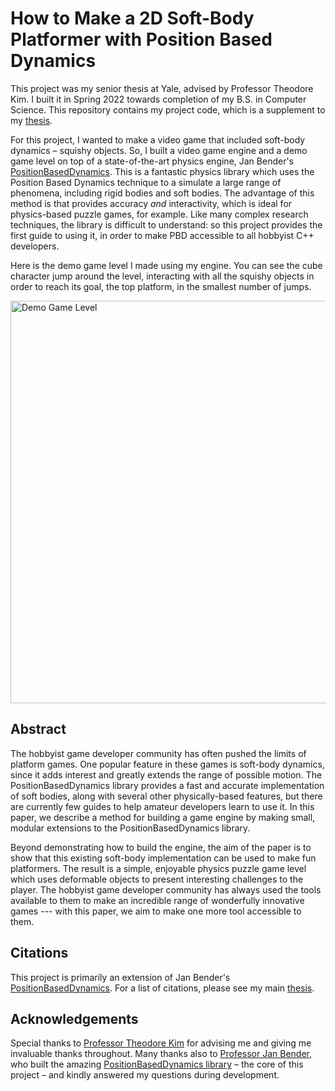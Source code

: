 # How to Make a 2D Soft-Body Platformer with Position Based Dynamics
This project was my senior thesis at Yale, advised by Professor Theodore Kim. I built it in Spring 2022 towards completion of my B.S. in Computer Science. This repository contains my project code, which is a supplement to my [thesis](/Senior%20Thesis.pdf).

For this project, I wanted to make a video game that included soft-body dynamics – squishy objects. So, I built a video game engine and a demo game level on top of a state-of-the-art physics engine, Jan Bender's [PositionBasedDynamics](https://github.com/InteractiveComputerGraphics/PositionBasedDynamics). This is a fantastic physics library which uses the Position Based Dynamics technique to a simulate a large range of phenomena, including rigid bodies and soft bodies. The advantage of this method is that provides accuracy _and_ interactivity, which is ideal for physics-based puzzle games, for example. Like many complex research techniques, the library is difficult to understand: so this project provides the first guide to using it, in order to make PBD accessible to all hobbyist C++ developers.

Here is the demo game level I made using my engine. You can see the cube character jump around the level, interacting with all the squishy objects in order to reach its goal, the top platform, in the smallest number of jumps.

[<img width="644" alt="Demo Game Level" src="https://user-images.githubusercontent.com/17149360/191396096-8a910d95-e692-4dac-8ce5-f18ffc291659.png">](https://www.youtube.com/watch?v=Djj6FgJyC9E&ab_channel=ZacS)

## Abstract

The hobbyist game developer community has often pushed the limits of platform games. One popular feature in these games is soft-body dynamics, since it adds interest and greatly extends the range of possible motion. The PositionBasedDynamics library provides a fast and accurate implementation of soft bodies, along with several other physically-based features, but there are currently few guides to help amateur developers learn to use it. In this paper, we describe a method for building a game engine by making small, modular extensions to the PositionBasedDynamics library. 

Beyond demonstrating how to build the engine, the aim of the paper is to show that this existing soft-body implementation can be used to make fun platformers. The result is a simple, enjoyable physics puzzle game level which uses deformable objects to present interesting challenges to the player. The hobbyist game developer community has always used the tools available to them to make an incredible range of wonderfully innovative games --- with this paper, we aim to make one more tool accessible to them.

## Citations

This project is primarily an extension of Jan Bender's [PositionBasedDynamics](https://github.com/InteractiveComputerGraphics/PositionBasedDynamics). For a list of citations, please see my main [thesis](/Senior%20Thesis.pdf).

## Acknowledgements

Special thanks to [Professor Theodore Kim](https://www.tkim.graphics/) for advising me and giving me invaluable thanks throughout. Many thanks also to [Professor Jan Bender](https://animation.rwth-aachen.de/person/1/), who built the amazing [PositionBasedDynamics library](https://github.com/InteractiveComputerGraphics/PositionBasedDynamics) – the core of this project – and kindly answered my questions during development.
